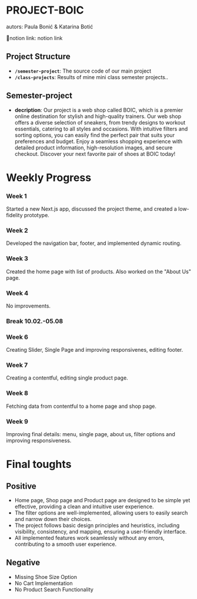 ﻿# PROJECT-BOIC <!-- omit in toc -->

 autors: Paula Bonić & Katarina Botić

🔗notion link: notion link 

## Project Structure

- **`/semester-project`**: The source code of our main project
- **`/class-projects`**: Results of mine mini class semester projects..

## Semester-project
- **decription**: Our project is a web shop called BOIC, which is a premier online destination for stylish and high-quality trainers. Our web shop offers a diverse selection of sneakers, from trendy designs to workout essentials, catering to all styles and occasions. With intuitive filters and sorting options, you can easily find the perfect pair that suits your preferences and budget. Enjoy a seamless shopping experience with detailed product information, high-resolution images, and secure checkout. Discover your next favorite pair of shoes at BOIC today!

# Weekly Progress
### Week 1
Started a new Next.js app, discussed the project theme, and created a low-fidelity prototype.
### Week 2
Developed the navigation bar, footer, and implemented dynamic routing.
### Week 3
Created the home page with list of products. Also worked on the "About Us" page.
### Week 4
No improvements.
### Break 10.02.-05.08
### Week 6
Creating Slider, Single Page and improving responsivenes, editing footer.
### Week 7
Creating a contentful, editing single product page.
### Week 8
Fetching data from contentful to a home page and shop page.
### Week 9
Improving final details: menu, single page, about us, filter options and improving responsiveness.


# Final toughts
## Positive
- Home page, Shop page and Product page are designed to be simple yet effective, providing a clean and intuitive user experience.
- The filter options are well-implemented, allowing users to easily search and narrow down their choices.
- The project follows basic design principles and heuristics, including visibility, consistency, and mapping, ensuring a user-friendly interface.
- All implemented features work seamlessly without any errors, contributing to a smooth user experience.

  
## Negative
- Missing Shoe Size Option
- No Cart Implementation 
- No Product Search Functionality


